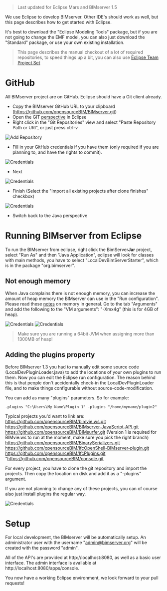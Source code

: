 > Last updated for Eclipse Mars and BIMserver 1.5

We use Eclipse to develop BIMserver. Other IDE's should work as well, but this page describes how to get started with Eclipse.

It's best to download the "Eclipse Modeling Tools" package, but if you are not going to change the EMF model, you can also just download the "Standard" package, or use your own existing installation.

> This page describes the manual checkout of a lot of required repositories, to speed things up a bit, you can also use [Eclipse Team Project Set](Eclipse-setup-with-Team-project-set)

# GitHub

All BIMserver project are on GitHub. Eclipse should have a Git client already.

* Copy the BIMserver GitHub URL to your clipboard (https://github.com/opensourceBIM/BIMserver.git)
* Open the GIT [perspective](http://stackoverflow.com/questions/6650353/just-what-is-an-eclipse-perspective-and-how-would-i-go-about-making-one) in Eclipse
* Right click in the "Git Repositories" view and select "Paste Repository Path or URI", or just press ctrl-v

![Add Repository](img/git1.png)

* Fill in your GitHub credentials if you have them (only required if you are planning to, and have the rights to commit).

![Credentials](img/git2.png)

* Next

![Credentials](img/git3.png)

* Finish (Select the "Import all existing projects after clone finishes" checkbox)

![Credentials](img/git4.png)

* Switch back to the Java perspective

# Running BIMserver from Eclipse

To run the BIMserver from eclipse, right click the BimServer**Jar** project, select "Run As" and then "Java Application", eclipse will look for classes with main methods, you have to select "LocalDevBimServerStarter", which is in the package "org.bimserver".

## Not enough memory

When Java complains there is not enough memory, you can increase the amount of heap memory the BIMserver can use in the "Run configuration". Please read these [notes](Memory-and-Java) on memory in general. Go to the tab "Arguments" and add the following to the "VM arguments": "-Xmx4g" (this is for 4GB of heap).

![Credentials](img/runconfigs.png)
![Credentials](img/runconfig.png)

> Make sure you are running a 64bit JVM when assigning more than 1300MB of heap!

## Adding the plugins property

Before BIMserver 1.3 you had to manually edit some source code (LocalDevPluginLoader.java) to add the locations of your own plugins to run them. Now you can edit the Eclipse run configuration. The reason behind this is that people don't accidentally check-in the LocalDevPluginLoader file, and to make things configurable without source-code-modification.

You can add as many "plugins" parameters. So for example:
```
-plugins "C:\Users\My Name\Plugin 1" -plugins "/home/myname/plugin2"
```

Typical projects you'd want to link are: \
https://github.com/opensourceBIM/bimvie.ws.git \
https://github.com/opensourceBIM/BIMserver-JavaScript-API.git \
https://github.com/opensourceBIM/BIMsurfer.git (Version 1 is required for BIMvie.ws to run at the moment, make sure you pick the right branch)
https://github.com/opensourceBIM/BinarySerializers.git \
https://github.com/opensourceBIM/IfcOpenShell-BIMserver-plugin.git \
https://github.com/opensourceBIM/IfcPlugins.git \
"https://github.com/opensourceBIM/console.git 

For every project, you have to clone the git repository and import the projects. Then copy the location on disk and add it as a "-plugins" argument.

If you are not planning to change any of these projects, you can of course also just install plugins the regular way.

![Credentials](img/plugins.png)

# Setup

For local development, the BIMserver will be automatically setup. An administrator user with the username "admin@bimserver.org" will be created with the password "admin".

All of the API's are provided at http://localhost:8080, as well as a basic user interface. The admin interface is available at http://localhost:8080/apps/console.

You now have a working Eclipse environment, we look forward to your pull requests!
